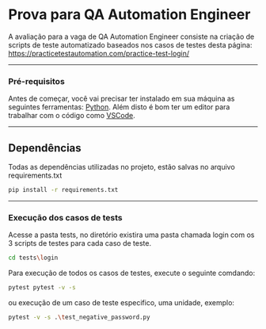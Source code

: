 # Prova para QA Automation Engineer

A avaliação para a vaga de QA Automation Engineer consiste na criação de scripts de teste automatizado baseados nos casos de testes desta página:
https://practicetestautomation.com/practice-test-login/

---
### Pré-requisitos

Antes de começar, você vai precisar ter instalado em sua máquina as seguintes ferramentas:
[Python](https://www.python.org/downloads/). Além disto é bom ter um editor para trabalhar com o código como [VSCode](https://code.visualstudio.com/).

---
## Dependências

Todas as dependências utilizadas no projeto, estão salvas no arquivo requirements.txt

```bash
pip install -r requirements.txt
```
---
### Execução dos casos de tests

Acesse a pasta tests, no diretório existira uma pasta chamada login com os 3 scripts de testes para cada caso de teste.

```bash
cd tests\login
```
Para execução de todos os casos de testes, execute o seguinte comdando:

```bash
pytest pytest -v -s
```

ou execução de um caso de teste especifico, uma unidade, exemplo:

```bash
pytest -v -s .\test_negative_password.py
```